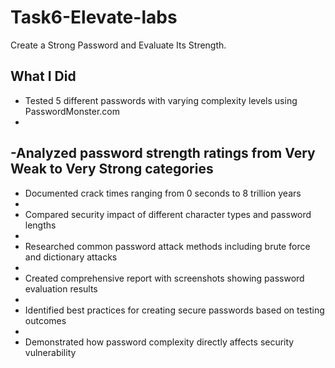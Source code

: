 # Task6-Elevate-labs
Create a Strong Password and Evaluate Its Strength.

## What I Did
- Tested 5 different passwords with varying complexity levels using PasswordMonster.com
- 
-Analyzed password strength ratings from Very Weak to Very Strong categories
-
- Documented crack times ranging from 0 seconds to 8 trillion years
-
-  Compared security impact of different character types and password lengths
-
- Researched common password attack methods including brute force and dictionary attacks
-
- Created comprehensive report with screenshots showing password evaluation results
-
- Identified best practices for creating secure passwords based on testing outcomes
-
- Demonstrated how password complexity directly affects security vulnerability
